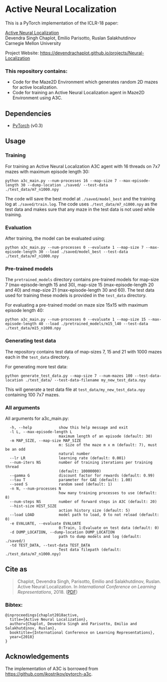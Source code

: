 # Active Neural Localization
This is a PyTorch implementation of the ICLR-18 paper:

[Active Neural Localization](https://arxiv.org/abs/1801.08214)<br />
Devendra Singh Chaplot, Emilio Parisotto, Ruslan Salakhutdinov<br />
Carnegie Mellon University

Project Website: https://devendrachaplot.github.io/projects/Neural-Localization

### This repository contains:
- Code for the Maze2D Environment which generates random 2D mazes for active localization.
- Code for training an Active Neural Localization agent in Maze2D Environment using A3C.

## Dependencies
- [PyTorch](http://pytorch.org) (v0.3)

## Usage

### Training
For training an Active Neural Localization A3C agent with 16 threads on 7x7 mazes with maximum episode length 30:
```
python a3c_main.py --num-processes 16 --map-size 7 --max-episode-length 30 --dump-location ./saved/ --test-data ./test_data/m7_n1000.npy
```
The code will save the best model at `./saved/model_best` and the training log at `./saved/train.log`. The code uses `./test_data/m7_n1000.npy` as the test data and makes sure that any maze in the test data is not used while training.

### Evaluation
After training, the model can be evaluated using:
```
python a3c_main.py --num-processes 0 --evaluate 1 --map-size 7 --max-episode-length 30 --load ./saved/model_best --test-data ./test_data/m7_n1000.npy
```

### Pre-trained models
The `pretrained_models` directory contains pre-trained models for map-size 7 (max-episode-length 15 and 30), map-size 15 (max-episode-length 20 and 40) and map-size 21 (max-episode-length 30 and 60). The test data used for training these models is provided in the `test_data` directory.

For evaluating a pre-trained model on maze size 15x15 with maximum episode length 40:
```
python a3c_main.py --num-processes 0 --evaluate 1 --map-size 15 --max-episode-length 40 --load ./pretrained_models/m15_l40 --test-data ./test_data/m15_n1000.npy
```

### Generating test data
The repository contains test data of map-sizes 7, 15 and 21 with 1000 mazes each in the `test_data` directory. 

For generating more test data:
```
python generate_test_data.py --map-size 7 --num-mazes 100 --test-data-location ./test_data/ --test-data-filename my_new_test_data.npy
```
This will generate a test data file at `test_data/my_new_test_data.npy` containing 100 7x7 mazes.

### All arguments
All arguments for a3c_main.py:
```
  -h, --help            show this help message and exit
  -l L, --max-episode-length L
                        maximum length of an episode (default: 30)
  -m MAP_SIZE, --map-size MAP_SIZE
                        m: Size of the maze m x m (default: 7), must be an odd
                        natural number
  --lr LR               learning rate (default: 0.001)
  --num-iters NS        number of training iterations per training thread
                        (default: 10000000)
  --gamma G             discount factor for rewards (default: 0.99)
  --tau T               parameter for GAE (default: 1.00)
  --seed S              random seed (default: 1)
  -n N, --num-processes N
                        how many training processes to use (default: 8)
  --num-steps NS        number of forward steps in A3C (default: 20)
  --hist-size HIST_SIZE
                        action history size (default: 5)
  --load LOAD           model path to load, 0 to not reload (default: 0)
  -e EVALUATE, --evaluate EVALUATE
                        0:Train, 1:Evaluate on test data (default: 0)
  -d DUMP_LOCATION, --dump-location DUMP_LOCATION
                        path to dump models and log (default: ./saved/)
  -td TEST_DATA, --test-data TEST_DATA
                        Test data filepath (default: ./test_data/m7_n1000.npy)
```



## Cite as
>Chaplot, Devendra Singh, Parisotto, Emilio and Salakhutdinov, Ruslan.
Active Neural Localization. 
In *International Conference on Learning Representations*, 2018. 
([PDF](http://arxiv.org/abs/1801.08214))

### Bibtex:
```
@inproceedings{chaplot2018active,
  title={Active Neural Localization},
  author={Chaplot, Devendra Singh and Parisotto, Emilio and Salakhutdinov, Ruslan},
  booktitle={International Conference on Learning Representations},
  year={2018}
}
```

## Acknowledgements
The implementation of A3C is borrowed from https://github.com/ikostrikov/pytorch-a3c.
